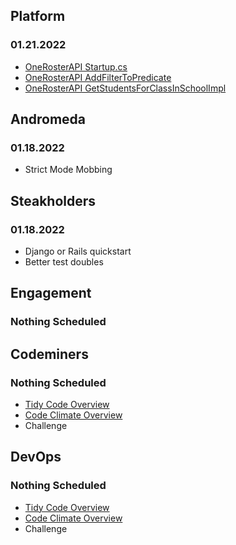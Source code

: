 ## Platform
### 01.21.2022
* [OneRosterAPI Startup.cs](https://codeclimate.com/repos/618affdb34c9db014d00f29f/src/StrongMind.Platform.OneRoster/Startup.cs/source#issue-8e8e0dc339ef347af09afe030f8d844b)
* [OneRosterAPI AddFilterToPredicate](https://codeclimate.com/repos/618affdb34c9db014d00f29f/src/StrongMind.Platform.OneRoster/FilterBuilder/DynamicPredicateFilterBuilder.cs/source#issue-fd9a3ef37d54b805e22c241b046c4528)
* [OneRosterAPI GetStudentsForClassInSchoolImpl](https://codeclimate.com/repos/618affdb34c9db014d00f29f/src/StrongMind.Platform.OneRoster/Services/Implementations/StudentsManagementApiService.cs/source#issue-05bbee5d33b714cb44176d12ebb89f38)

## Andromeda
### 01.18.2022
* Strict Mode Mobbing

## Steakholders
### 01.18.2022
* Django or Rails quickstart
* Better test doubles 

## Engagement
### Nothing Scheduled

## Codeminers
### Nothing Scheduled
* [Tidy Code Overview](https://github.com/StrongMind/culture/blob/master/tech_sessions/tidy_code.md)
* [Code Climate Overview](http://www.codeclimate.com)
* Challenge

## DevOps
### Nothing Scheduled
* [Tidy Code Overview](https://github.com/StrongMind/culture/blob/master/tech_sessions/tidy_code.md)
* [Code Climate Overview](http://www.codeclimate.com)
* Challenge
